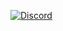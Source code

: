 [![Discord](https://lanyard.cnrad.dev/api/1066171848640958487)](https://discord.com/users/1066171848640958487)
